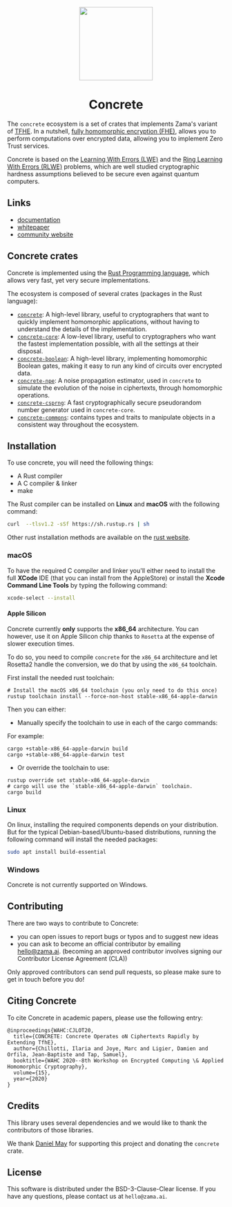 <p align="center">
  <img width=170 height=170 src="logo.png">
  <h1 align="center">Concrete</h1>
</p>

The `concrete` ecosystem is a set of crates that implements Zama's variant of
[TFHE](https://eprint.iacr.org/2018/421.pdf). In a nutshell,
[fully homomorphic encryption (FHE)](https://en.wikipedia.org/wiki/Homomorphic_encryption), allows
you to perform computations over encrypted data, allowing you to implement Zero Trust services.

Concrete is based on the
[Learning With Errors (LWE)](https://cims.nyu.edu/~regev/papers/lwesurvey.pdf) and the
[Ring Learning With Errors (RLWE)](https://eprint.iacr.org/2012/230.pdf) problems, which are well
studied cryptographic hardness assumptions believed to be secure even against quantum computers.

## Links

- [documentation](https://docs.zama.ai/concrete/lib)
- [whitepaper](http://whitepaper.zama.ai)
- [community website](https://community.zama.ai)

## Concrete crates

Concrete is implemented using the [Rust Programming language](https://www.rust-lang.org/), which
allows very fast, yet very secure implementations.

The ecosystem is composed of several crates (packages in the Rust language):

+ [`concrete`](concrete): A high-level library, useful to cryptographers that want to quickly
  implement homomorphic applications, without having to understand the details of the
  implementation.
+ [`concrete-core`](concrete-core): A low-level library, useful to cryptographers who want the
  fastest implementation possible, with all the settings at their disposal.
+ [`concrete-boolean`](concrete-boolean): A high-level library, implementing homomorphic Boolean
  gates, making it easy to run any kind of circuits over encrypted data.
+ [`concrete-npe`](concrete-npe): A noise propagation estimator, used in `concrete` to simulate the
  evolution of the noise in ciphertexts, through homomorphic operations.
+ [`concrete-csprng`](concrete-csprng): A fast cryptographically secure pseudorandom number
  generator used in `concrete-core`.
+ [`concrete-commons`](concrete-commons): contains types and traits to manipulate objects in a
  consistent way throughout the ecosystem.

## Installation

To use concrete, you will need the following things:
- A Rust compiler
- A C compiler & linker
- make

The Rust compiler can be installed on __Linux__ and __macOS__ with the following command:

```bash
curl  --tlsv1.2 -sSf https://sh.rustup.rs | sh
```

Other rust installation methods are available on the
[rust website](https://forge.rust-lang.org/infra/other-installation-methods.html).

### macOS

To have the required C compiler and linker you'll either need to install the full __XCode__ IDE
(that you can install from the AppleStore) or install the __Xcode Command Line Tools__ by typing the
following command:

```bash
xcode-select --install
```

#### Apple Silicon

Concrete currently __only__ supports the __x86_64__ architecture.
You can however, use it on Apple Silicon chip thanks to `Rosetta`
at the expense of slower execution times.

To do so, you need to compile `concrete` for the `x86_64` architecture
and let Rosetta2 handle the conversion, we do that by using the `x86_64` toolchain.

First install the needed rust toolchain:
```console
# Install the macOS x86_64 toolchain (you only need to do this once)
rustup toolchain install --force-non-host stable-x86_64-apple-darwin
```

Then you can either:
- Manually specify the toolchain to use in each of the cargo commands:

For example:
```console
cargo +stable-x86_64-apple-darwin build
cargo +stable-x86_64-apple-darwin test
```

- Or override the toolchain to use:
```console
rustup override set stable-x86_64-apple-darwin
# cargo will use the `stable-x86_64-apple-darwin` toolchain.
cargo build
```

### Linux

On linux, installing the required components depends on your distribution.
But for the typical Debian-based/Ubuntu-based distributions,
running the following command will install the needed packages:
```bash
sudo apt install build-essential
```

### Windows

Concrete is not currently supported on Windows.

## Contributing

There are two ways to contribute to Concrete:

- you can open issues to report bugs or typos and to suggest new ideas
- you can ask to become an official contributor by emailing [hello@zama.ai](mailto:hello@zama.ai).
(becoming an approved contributor involves signing our Contributor License Agreement (CLA))

Only approved contributors can send pull requests, so please make sure to get in touch before you do!

## Citing Concrete

To cite Concrete in academic papers, please use the following entry:

```
@inproceedings{WAHC:CJLOT20,
  title={CONCRETE: Concrete Operates oN Ciphertexts Rapidly by Extending TfhE},
  author={Chillotti, Ilaria and Joye, Marc and Ligier, Damien and Orfila, Jean-Baptiste and Tap, Samuel},
  booktitle={WAHC 2020--8th Workshop on Encrypted Computing \& Applied Homomorphic Cryptography},
  volume={15},
  year={2020}
}
```

## Credits

This library uses several dependencies and we would like to thank the contributors of those
libraries.

We thank [Daniel May](https://gitlab.com/danieljrmay) for supporting this project and donating the
`concrete` crate.

## License

This software is distributed under the BSD-3-Clause-Clear license. If you have any questions,
please contact us at `hello@zama.ai`.

